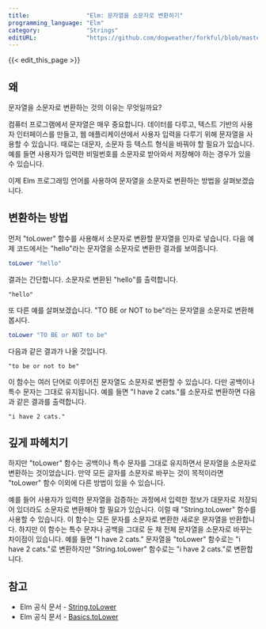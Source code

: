 ```yaml
---
title:                "Elm: 문자열을 소문자로 변환하기"
programming_language: "Elm"
category:             "Strings"
editURL:              "https://github.com/dogweather/forkful/blob/master/content/ko/elm/converting-a-string-to-lower-case.md"
---
```


{{< edit_this_page >}}

## 왜

문자열을 소문자로 변환하는 것의 이유는 무엇일까요?

컴퓨터 프로그램에서 문자열은 매우 중요합니다. 데이터를 다루고, 텍스트 기반의 사용자 인터페이스를 만들고, 웹 애플리케이션에서 사용자 입력을 다루기 위해 문자열을 사용할 수 있습니다. 때로는 대문자, 소문자 등 텍스트 형식을 바꿔야 할 필요가 있습니다. 예를 들면 사용자가 입력한 비밀번호를 소문자로 받아와서 저장해야 하는 경우가 있을 수 있습니다.

이제 Elm 프로그래밍 언어를 사용하여 문자열을 소문자로 변환하는 방법을 살펴보겠습니다.

## 변환하는 방법

먼저 "toLower" 함수를 사용해서 소문자로 변환할 문자열을 인자로 넣습니다. 다음 예제 코드에서는 "hello"라는 문자열을 소문자로 변환한 결과를 보여줍니다.

```Elm
toLower "hello"
```

결과는 간단합니다. 소문자로 변환된 "hello"를 출력합니다.

```
"hello"
```

또 다른 예를 살펴보겠습니다. "TO BE or NOT to be"라는 문자열을 소문자로 변환해 봅시다.

```Elm
toLower "TO BE or NOT to be"
```

다음과 같은 결과가 나올 것입니다.

```
"to be or not to be"
```

이 함수는 여러 단어로 이루어진 문자열도 소문자로 변환할 수 있습니다. 다만 공백이나 특수 문자는 그대로 유지됩니다. 예를 들면 "I have 2 cats."를 소문자로 변환하면 다음과 같은 결과를 출력합니다.

```
"i have 2 cats."
```

## 깊게 파헤치기

하지만 "toLower" 함수는 공백이나 특수 문자를 그대로 유지하면서 문자열을 소문자로 변환하는 것이었습니다. 만약 모든 글자를 소문자로 바꾸는 것이 목적이라면 "toLower" 함수 이외에 다른 방법이 있을 수 있습니다.

예를 들어 사용자가 입력한 문자열을 검증하는 과정에서 입력한 정보가 대문자로 저장되어 있더라도 소문자로 변환해야 할 필요가 있습니다. 이럴 때 "String.toLower" 함수를 사용할 수 있습니다. 이 함수는 모든 문자를 소문자로 변환한 새로운 문자열을 반환합니다. 하지만 이 함수는 특수 문자나 공백을 그대로 둔 채 전체 문자열을 소문자로 바꾸는 차이점이 있습니다. 예를 들면 "I have 2 cats." 문자열을 "toLower" 함수로는 "i have 2 cats."로 변환하지만 "String.toLower" 함수로는 "i have 2 cats."로 변환합니다.

## 참고

- Elm 공식 문서 - [String.toLower](https://package.elm-lang.org/packages/elm/core/latest/String#toLower)
- Elm 공식 문서 - [Basics.toLower](https://package.elm-lang.org/packages/elm/core/1.0.5/Basics#toLower)